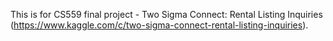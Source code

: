 This is for CS559 final project - Two Sigma Connect: Rental Listing Inquiries (https://www.kaggle.com/c/two-sigma-connect-rental-listing-inquiries). 
